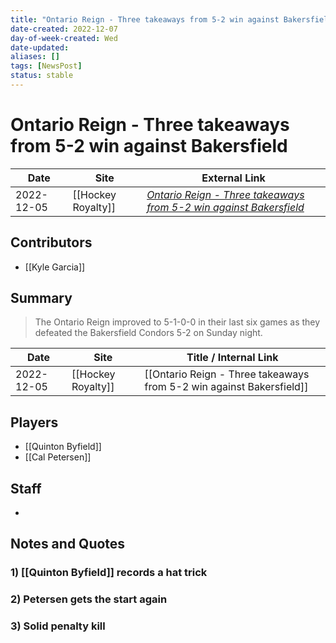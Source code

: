 ```yaml
---
title: "Ontario Reign - Three takeaways from 5-2 win against Bakersfield"
date-created: 2022-12-07
day-of-week-created: Wed
date-updated: 
aliases: []
tags: [NewsPost]
status: stable
---
```


# Ontario Reign - Three takeaways from 5-2 win against Bakersfield

| Date       | Site               | External Link                                                                                                                                                              |
| ---------- | ------------------ | -------------------------------------------------------------------------------------------------------------------------------------------------------------------------- |
| 2022-12-05 | [[Hockey Royalty]] | [*Ontario Reign - Three takeaways from 5-2 win against Bakersfield*](https://hockeyroyalty.com/2022/12/05/ontario-reign-three-takeaways-from-5-2-win-against-bakersfield/) |

## Contributors
- [[Kyle Garcia]]

## Summary
> The Ontario Reign improved to 5-1-0-0 in their last six games as they defeated the Bakersfield Condors 5-2 on Sunday night.

| Date       | Site               | Title / Internal Link                                                |
| ---------- | ------------------ | -------------------------------------------------------------------- |
| 2022-12-05 | [[Hockey Royalty]] | [[Ontario Reign - Three takeaways from 5-2 win against Bakersfield]] |

## Players
- [[Quinton Byfield]]
- [[Cal Petersen]]

## Staff
- 

## Notes and Quotes
### 1) [[Quinton Byfield]] records a hat trick
### 2) Petersen gets the start again
### 3) Solid penalty kill


